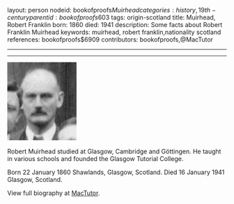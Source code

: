 layout: person
nodeid: bookofproofs$Muirhead
categories: history,19th-century
parentid: bookofproofs$603
tags: origin-scotland
title: Muirhead, Robert Franklin
born: 1860
died: 1941
description: Some facts about Robert Franklin Muirhead
keywords: muirhead, robert franklin,nationality scotland
references: bookofproofs$6909
contributors: bookofproofs,@MacTutor

---


---

![Muirhead.jpg](https://github.com/bookofproofs/bookofproofs.github.io/blob/main/_sources/_assets/images/portraits/Muirhead.jpg?raw=true)

Robert Muirhead studied at Glasgow, Cambridge and Göttingen. He taught in various schools and founded the Glasgow Tutorial College.

Born 22 January 1860 Shawlands, Glasgow, Scotland. Died 16 January 1941 Glasgow, Scotland.


View full biography at [MacTutor](https://mathshistory.st-andrews.ac.uk/Biographies/Muirhead/).